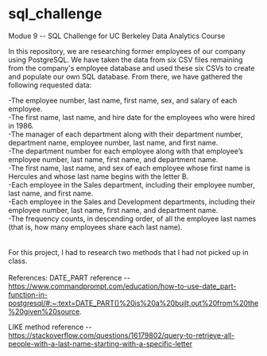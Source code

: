 # sql_challenge
Modue 9 -- SQL Challenge for UC Berkeley Data Analytics Course

In this repository, we are researching former employees of our company using PostgreSQL.  We have taken the data from six CSV files
remaining from the company's employee database and used these six CSVs to create and populate our own SQL database.  From there, 
we have gathered the following requested data:

-The employee number, last name, first name, sex, and salary of each employee.\
-The first name, last name, and hire date for the employees who were hired in 1986.\
-The manager of each department along with their department number, department name, employee number, last name, and first name.\
-The department number for each employee along with that employee’s employee number, last name, first name, and department name.\
-The first name, last name, and sex of each employee whose first name is Hercules and whose last name begins with the letter B.\
-Each employee in the Sales department, including their employee number, last name, and first name.\
-Each employee in the Sales and Development departments, including their employee number, last name, first name, and department name.\
-The frequency counts, in descending order, of all the employee last names (that is, how many employees share each last name).\
\
\
For this project, I had to research two methods that I had not picked up in class.\
\
References:
DATE_PART reference -- https://www.commandprompt.com/education/how-to-use-date_part-function-in-postgresql/#:~:text=DATE_PART()%20is%20a%20built,out%20from%20the%20given%20source.

LIKE method reference -- https://stackoverflow.com/questions/16179802/query-to-retrieve-all-people-with-a-last-name-starting-with-a-specific-letter
